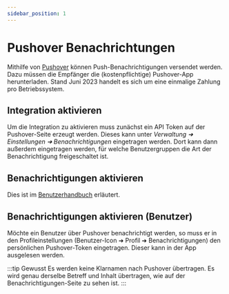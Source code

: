 ```yaml
---
sidebar_position: 1
---
```


# Pushover Benachrichtungen

Mithilfe von [Pushover](https://www.pushover.net) können Push-Benachrichtigungen versendet werden. Dazu müssen die
Empfänger die (kostenpflichtige) Pushover-App herunterladen. Stand Juni 2023 handelt es sich um eine einmalige
Zahlung pro Betriebssystem.

## Integration aktivieren

Um die Integration zu aktivieren muss zunächst ein API Token auf der Pushover-Seite erzeugt werden. Dieses kann unter 
*Verwaltung ➜ Einstellungen ➜ Benachrichtigungen* eingetragen werden. Dort kann dann außerdem eingetragen werden,
für welche Benutzergruppen die Art der Benachrichtigung freigeschaltet ist.

## Benachrichtigungen aktivieren

Dies ist im [Benutzerhandbuch](../../user/pushover) erläutert.

## Benachrichtigungen aktivieren (Benutzer)

Möchte ein Benutzer über Pushover benachrichtigt werden, so muss er in den Profileinstellungen (Benutzer-Icon ➜ Profil
➜ Benachrichtigungen) den persönlichen Pushover-Token eingetragen. Dieser kann in der App ausgelesen werden.

:::tip Gewusst
Es werden keine Klarnamen nach Pushover übertragen. Es wird genau derselbe Betreff und Inhalt übertragen, wie auf der Benachrichtigungen-Seite zu sehen ist.
:::